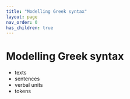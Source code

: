 ```yaml
---
title: "Modelling Greek syntax"
layout: page
nav_order: 0
has_children: true
---
```




# Modelling Greek syntax

- texts
- sentences
- verbal units
- tokens